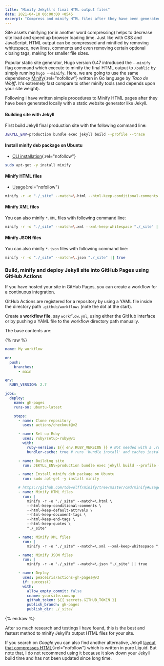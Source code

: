 ```yaml
---
title: "Minify Jekyll's final HTML output files"
date: 2021-04-10 06:00:00 +0545
excerpt: "Compress and minify HTML files after they have been generated locally with a static website generator like Jekyll."
---
```


Site assets minifying (or in another word compressing) helps to decrease site load and speed up browser loading time. Just like with CSS and JavaScript, HTML output can be compressed and minified by removing whitespace, new lines, comments and even removing certain optional closing tags, making for smaller file sizes.

Popular static site generator, Hugo version 0.47 introduced the `--minify` flag command which execute to minify the final HTML output to `/public` by simply running `hugo --minify`. Here, we are going to use the same dependency [Minify](https://github.com/tdewolff/minify){:rel="nofollow"} written in Go language by _Taco de Wolff_. It's extremely fast compare to other minify tools (and depends upon your site weight).

Following I have written simple procedures to Minify HTML pages after they have been generated locally with a static website generator like Jekyll.

#### Building site with Jekyll

First build Jekyll final production site with the following command line:

```bash
JEKYLL_ENV=production bundle exec jekyll build --profile --trace
```

#### Install minify deb package on Ubuntu

- [CLI installation](https://github.com/tdewolff/minify/tree/master/cmd/minify#installation){:rel="nofollow"}

```bash
sudo apt-get -y install minify
```

#### Minify HTML files

- [Usage](https://github.com/tdewolff/minify/tree/master/cmd/minify#usage){:rel="nofollow"}

```bash
minify -r -o "./_site" --match=\.html --html-keep-conditional-comments --html-keep-default-attrvals --html-keep-document-tags --html-keep-end-tags --html-keep-quotes "./_site"
```

#### Minify XML files

You can also minify `*.XML` files with following command line:

```bash
minify -r -o "./_site" --match=\.xml --xml-keep-whitespace "./_site" || true
```

#### Minify JSON files

You can also minify `*.json` files with following command line:

```bash
minify -r -o "./_site" --match=\.json "./_site" || true
```

### Build, minify and deploy Jekyll site into GitHub Pages using GitHub Actions

If you have hosted your site in GitHub Pages, you can create a workflow for a continuous integration.

GitHub Actions are registered for a repository by using a YAML file inside the directory path `.github/workflows` (note the dot at the start).

Create a **workflow file**, say `workflow.yml`, using either the GitHub interface or by pushing a YAML file to the workflow directory path manually.

The base contents are:

{% raw %}

```yml
name: My workflow

on:
  push:
    branches:
      - main

env:
  RUBY_VERSION: 2.7

jobs:
  deploy:
    name: gh-pages
    runs-on: ubuntu-latest

    steps:
      - name: Clone repository
        uses: actions/checkout@v2

      - name: Set up Ruby
        uses: ruby/setup-ruby@v1
        with:
          ruby-version: ${{ env.RUBY_VERSION }} # Not needed with a .ruby-version file
          bundler-cache: true # runs 'bundle install' and caches installed gems automatically

      - name: Building site
        run: JEKYLL_ENV=production bundle exec jekyll build --profile --trace

      - name: Install minify deb package on Ubuntu
        run: sudo apt-get -y install minify

      # https://github.com/tdewolff/minify/tree/master/cmd/minify#usage
      - name: Minify HTML files
        run: |
          minify -r -o "./_site" --match=\.html \
          --html-keep-conditional-comments \
          --html-keep-default-attrvals \
          --html-keep-document-tags \
          --html-keep-end-tags \
          --html-keep-quotes \
          "./_site"

      - name: Minify XML files
        run: |
          minify -r -o "./_site" --match=\.xml --xml-keep-whitespace "./_site" || true

      - name: Minify JSON files
        run: |
          minify -r -o "./_site" --match=\.json "./_site" || true

      - name: Deploy
        uses: peaceiris/actions-gh-pages@v3
        if: success()
        with:
          allow_empty_commit: false
          cname: yoursite.com.np
          github_token: ${{ secrets.GITHUB_TOKEN }}
          publish_branch: gh-pages
          publish_dir: ./_site/
```

{% endraw %}

After so much research and testings I have found, this is the best and fastest method to minify Jekyll's output HTML files for your site.

If you search on _Google_ you can also find another alternative, Jekyll [layout that compresses HTML](https://github.com/penibelst/jekyll-compress-html){:rel="nofollow"} which is written in pure Liquid. But note that, I do not recommend using it because it slow down your Jekyll build time and has not been updated since long time.
